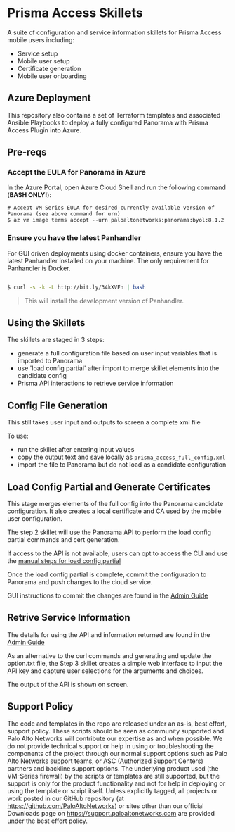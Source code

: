 # Prisma Access Skillets

A suite of configuration and service information skillets for Prisma Access mobile users including:

* Service setup
* Mobile user setup
* Certificate generation
* Mobile user onboarding


## Azure Deployment

This repository also contains a set of Terraform templates and associated Ansible Playbooks to deploy
a fully configured Panorama with Prisma Access Plugin into Azure.


## Pre-reqs
### Accept the EULA for Panorama in Azure
In the Azure Portal, open Azure Cloud Shell and run the following command (**BASH ONLY!**):
```
# Accept VM-Series EULA for desired currently-available version of Panorama (see above command for urn)
$ az vm image terms accept --urn paloaltonetworks:panorama:byol:8.1.2

```

### Ensure you have the latest Panhandler

For GUI driven deployments using docker containers, ensure you have the latest Panhandler installed on your machine.
The only requirement for Panhandler is Docker.

```bash

$ curl -s -k -L http://bit.ly/34kXVEn | bash

```

> This will install the development version of Panhandler. 


## Using the Skillets

The skillets are staged in 3 steps:
* generate a full configuration file based on user input variables that is imported to Panorama
* use 'load config partial' after import to merge skillet elements into the candidate config
* Prisma API interactions to retrieve service information


## Config File Generation

This still takes user input and outputs to screen a complete xml file

To use:
* run the skillet after entering input values
* copy the output text and save locally as ```prisma_access_full_config.xml```
* import the file to Panorama but do not load as a candidate configuration

## Load Config Partial and Generate Certificates

This stage merges elements of the full config into the Panorama candidate configuration. It also creates a local
certificate and CA used by the mobile user configuration.

The step 2 skillet will use the Panorama API to perform the load config partial commands and cert generation.


If access to the API is not available, users can opt to access the CLI and use the 
[manual steps for load config partial](https://github.com/scotchoaf/prisma-access-skillets/blob/develop_partial/full_config/README.md)

Once the load config partial is complete, commit the configuration to Panorama and push changes to the cloud service.

GUI instructions to commit the changes are found in the 
[Admin Guide](https://docs.paloaltonetworks.com/prisma/prisma-access/prisma-access-cloud-managed-admin/administer-prisma-access/commit-push-and-revert-prisma-access-configuration-changes.html)


## Retrive Service Information

The details for using the API and information returned are found in the
[Admin Guide](https://docs.paloaltonetworks.com/prisma/prisma-access/prisma-access-panorama-admin/prisma-access-overview/retrieve-ip-addresses-for-prisma-access.html)

As an alternative to the curl commands and generating and update the option.txt file, the Step 3 skillet
creates a simple web interface to input the API key and capture user selections for the arguments and choices.

The output of the API is shown on screen.


## Support Policy

The code and templates in the repo are released under an as-is, best effort,
support policy. These scripts should be seen as community supported and
Palo Alto Networks will contribute our expertise as and when possible.
We do not provide technical support or help in using or troubleshooting the
components of the project through our normal support options such as
Palo Alto Networks support teams, or ASC (Authorized Support Centers)
partners and backline support options. The underlying product used
(the VM-Series firewall) by the scripts or templates are still supported,
but the support is only for the product functionality and not for help in
deploying or using the template or script itself. Unless explicitly tagged,
all projects or work posted in our GitHub repository
(at https://github.com/PaloAltoNetworks) or sites other than our official
Downloads page on https://support.paloaltonetworks.com are provided under
the best effort policy.

